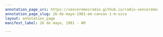 ```yaml
---
annotation_page_uri: https://venceremosradio.github.io/radio-venceremos-en-espanol/annotations/26-de-mayo-1981-am-canvas-1-m-sica.json
annotation_page_slug: 26-de-mayo-1981-am-canvas-1-m-sica
layout: annotation_page
manifest_label: 26 de mayo, 1981 - AM

---
```


